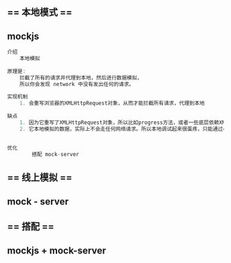 ## == 本地模式 == 

## mockjs

```java
介绍
    本地模拟
    
原理是:
    拦截了所有的请求并代理到本地，然后进行数据模拟，
    所以你会发现 network 中没有发出任何的请求。
        
实现机制
	1. 会重写浏览器的XMLHttpRequest对象，从而才能拦截所有请求，代理到本地   
        
缺点        
	1. 因为它重写了XMLHttpRequest对象，所以比如progress方法，或者一些底层依赖XMLHttpRequest的库都会和它发生不兼容
	2. 它本地模拟的数据，实际上不会走任何网络请求。所以本地调试起来很蛋疼，只能通过console.log来调试    
        
        
优化
        搭配 mock-server 
```



## == 线上模拟 ==

## mock - server

## == 搭配 == 

## mockjs + mock-server
